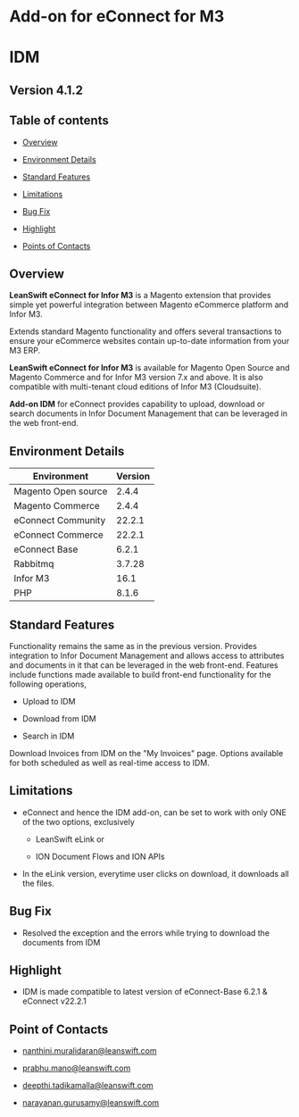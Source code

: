 Add-on for eConnect for M3
==========================

IDM
===

Version 4.1.2
-------------

Table of contents
-----------------

-   [Overview](#overview)

-   [Environment Details](#environment-details)

-   [Standard Features](#standard-features)

-   [Limitations](#limitations)

-   [Bug Fix](#bug-fix)

-   [Highlight](#highlight)

-   [Points of Contacts](#points-of-contacts)

Overview
--------

**LeanSwift eConnect for Infor M3** is a Magento extension that provides simple
yet powerful integration between Magento eCommerce platform and Infor M3.

Extends standard Magento functionality and offers several transactions to ensure
your eCommerce websites contain up-to-date information from your M3 ERP.

**LeanSwift eConnect for Infor M3** is available for Magento Open Source and
Magento Commerce and for Infor M3 version 7.x and above. It is also compatible
with multi-tenant cloud editions of Infor M3 (Cloudsuite).

**Add-on IDM** for eConnect provides capability to upload, download or search
documents in Infor Document Management that can be leveraged in the web
front-end.


Environment Details
-------------------

| **Environment**     | **Version** |
|---------------------|-------------|
| Magento Open source | 2.4.4       |
| Magento Commerce    | 2.4.4       |
| eConnect Community  | 22.2.1      |
| eConnect Commerce   | 22.2.1      |
| eConnect Base       | 6.2.1       |
| Rabbitmq            | 3.7.28      |
| Infor M3            | 16.1        |
| PHP                 | 8.1.6       |

Standard Features
-----------------

Functionality remains the same as in the previous version. Provides integration
to Infor Document Management and allows access to attributes and documents in it
that can be leveraged in the web front-end. Features include functions made
available to build front-end functionality for the following operations,

-   Upload to IDM

-   Download from IDM

-   Search in IDM

Download Invoices from IDM on the "My Invoices" page. Options available for both
scheduled as well as real-time access to IDM.


Limitations
-----------

- eConnect and hence the IDM add-on, can be set to work with only ONE of the
    two options, exclusively

	- LeanSwift eLink or

	- ION Document Flows and ION APIs

- In the eLink version, everytime user clicks on download, it downloads all
    the files.
	

Bug Fix 
--------

- Resolved the exception and the errors while trying to download the documents from IDM


Highlight
---------

- IDM is made compatible to latest version of eConnect-Base 6.2.1 & eConnect v22.2.1


Point of Contacts
-----------------

-   <nanthini.muralidaran@leanswift.com>

-   <prabhu.mano@leanswift.com>

-   [deepthi.tadikamalla\@leanswift.com](mailto:deepthi@leanswift.com)

-   <narayanan.gurusamy@leanswift.com>
